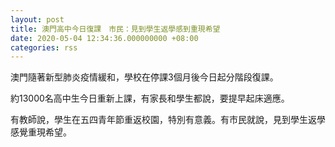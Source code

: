 ```yaml
---
layout: post
title: 澳門高中今日復課　市民：見到學生返學感到重現希望
date: 2020-05-04 12:34:36.000000000 +08:00
categories: rss
---
```


澳門隨著新型肺炎疫情緩和，學校在停課3個月後今日起分階段復課。

約13000名高中生今日重新上課，有家長和學生都說，要提早起床適應。

有教師說，學生在五四青年節重返校園，特別有意義。有市民就說，見到學生返學感覺重現希望。
